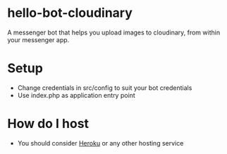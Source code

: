 # hello-bot-cloudinary
A messenger bot that helps you upload images to cloudinary, from within your messenger app.

# Setup
* Change credentials in src/config to suit your bot credentials
* Use index.php as application entry point

# How do I host
* You should consider [Heroku](https://www.heroku.com/) or any other hosting service

